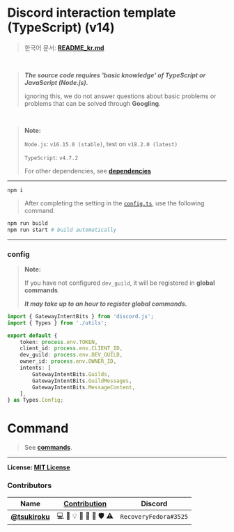 # Discord interaction template (TypeScript) (v14)

> 한국어 문서: [**README_kr.md**](README_kr.md)

<br>

> **_The source code requires 'basic knowledge' of TypeScript or JavaScript (Node.js)._**
>
> ignoring this, we do not answer questions about basic problems or problems that can be solved through **Googling**.

<br>

> **Note:**
>
> `Node.js`: `v16.15.0 (stable)`, test on `v18.2.0 (latest)`
>
> `TypeScript`: `v4.7.2`
>
> For other dependencies, see [**dependencies**](#dependencies)

---

```
npm i
```

> After completing the setting in the [`config.ts`](#config), use the following command.

```sh
npm run build
npm run start # build automatically
```

---

### config

> **Note:**
>
> If you have not configured `dev_guild`, it will be registered in **global commands**.
>
> _**It may take up to an hour to register global commands.**_

```ts
import { GatewayIntentBits } from 'discord.js';
import { Types } from './utils';

export default {
    token: process.env.TOKEN,
    client_id: process.env.CLIENT_ID,
    dev_guild: process.env.DEV_GUILD,
    owner_id: process.env.OWNER_ID,
    intents: [
        GatewayIntentBits.Guilds,
        GatewayIntentBits.GuildMessages,
        GatewayIntentBits.MessageContent,
    ],
} as Types.Config;
```

# Command

> See [**commands**](./commands/README.md).

---

**License: [**MIT License**](LICENSE)**

### Contributors

| Name                                            | [Contribution](https://github.com/all-contributors/all-contributors/blob/master/docs/emoji-key.md) | Discord               |
| ----------------------------------------------- | -------------------------------------------------------------------------------------------------- | --------------------- |
| [**@tsukiroku**](https://twitter.com/tsukiroku) | 💻 📖 💡 🚧 💬 👀 🛡 ️⚠️                                                                            | `RecoveryFedora#3525` |
